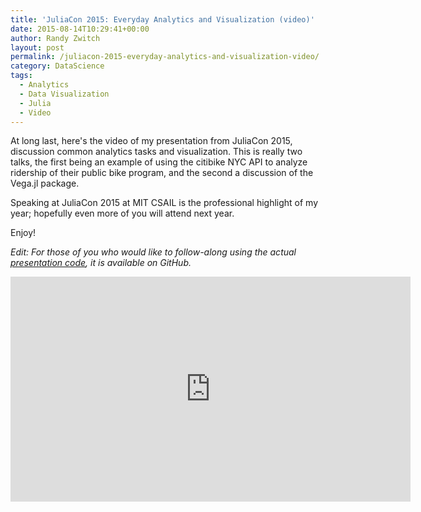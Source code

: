 ```yaml
---
title: 'JuliaCon 2015: Everyday Analytics and Visualization (video)'
date: 2015-08-14T10:29:41+00:00
author: Randy Zwitch
layout: post
permalink: /juliacon-2015-everyday-analytics-and-visualization-video/
category: DataScience
tags:
  - Analytics
  - Data Visualization
  - Julia
  - Video
---
```

At long last, here's the video of my presentation from JuliaCon 2015, discussion common analytics tasks and visualization. This is really two talks, the first being an example of using the citibike NYC API to analyze ridership of their public bike program, and the second a discussion of the Vega.jl package.

Speaking at JuliaCon 2015 at MIT CSAIL is the professional highlight of my year; hopefully even more of you will attend next year.

Enjoy!

_Edit: For those of you who would like to follow-along using the actual [presentation code](https://github.com/randyzwitch/juliacon2015), it is available on GitHub._

<iframe src="https://www.youtube.com/embed/0F8tC3ofH4g" width="640" height="360" frameborder="0" allowfullscreen="allowfullscreen"></iframe>
